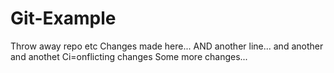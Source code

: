 # Git-Example
Throw away repo etc
Changes made here...
AND another line...
and another and anothet
Ci=onflicting changes
Some more changes...